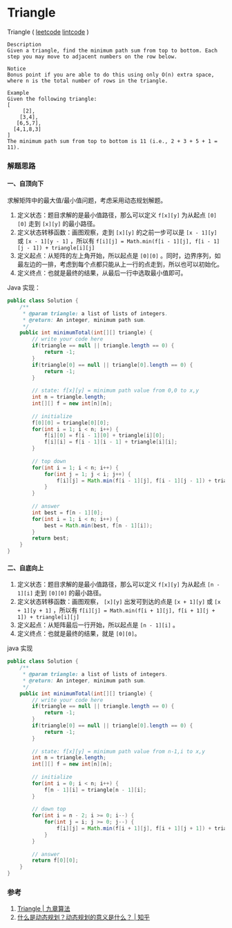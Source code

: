 # Triangle

Triangle ( [leetcode]()  [lintcode](http://www.lintcode.com/en/problem/triangle/) )

```
Description
Given a triangle, find the minimum path sum from top to bottom. Each step you may move to adjacent numbers on the row below.

Notice
Bonus point if you are able to do this using only O(n) extra space, where n is the total number of rows in the triangle.

Example
Given the following triangle:
[
     [2],
    [3,4],
   [6,5,7],
  [4,1,8,3]
]
The minimum path sum from top to bottom is 11 (i.e., 2 + 3 + 5 + 1 = 11).
```



### 解题思路

#### 一、自顶向下

求解矩阵中的最大值/最小值问题，考虑采用动态规划解题。

1. 定义状态：题目求解的是最小值路径，那么可以定义 `f[x][y]` 为从起点 `[0][0]` 走到 `[x][y]` 的最小路径。
2. 定义状态转移函数：画图观察，走到 `[x][y]` 的之前一步可以是 `[x - 1][y]` 或 `[x - 1][y - 1]` ，所以有 `f[i][j] = Math.min(f[i - 1][j], f[i - 1][j - 1]) + triangle[i][j]` 
3. 定义起点：从矩阵的左上角开始，所以起点是 `[0][0]` 。同时，边界序列，如最左边的一排，考虑到每个点都只能从上一行的点走到，所以也可以初始化。
4. 定义终点：也就是最终的结果，从最后一行中选取最小值即可。

Java 实现：

```java
public class Solution {
    /**
     * @param triangle: a list of lists of integers.
     * @return: An integer, minimum path sum.
     */
    public int minimumTotal(int[][] triangle) {
        // write your code here
        if(triangle == null || triangle.length == 0) {
            return -1;
        }
        if(triangle[0] == null || triangle[0].length == 0) {
            return -1;
        }
        
        // state: f[x][y] = minimum path value from 0,0 to x,y
        int n = triangle.length;
        int[][] f = new int[n][n];
        
        // initialize
        f[0][0] = triangle[0][0];
        for(int i = 1; i < n; i++) {
            f[i][0] = f[i - 1][0] + triangle[i][0];
            f[i][i] = f[i - 1][i - 1] + triangle[i][i];
        }
        
        // top down
        for(int i = 1; i < n; i++) {
            for(int j = 1; j < i; j++) {
                f[i][j] = Math.min(f[i - 1][j], f[i - 1][j - 1]) + triangle[i][j];
            }
        }
        
        // answer
        int best = f[n - 1][0];
        for(int i = 1; i < n; i++) {
            best = Math.min(best, f[n - 1][i]);
        }
        return best;
    }
}
```



#### 二、自底向上

1. 定义状态：题目求解的是最小值路径，那么可以定义 `f[x][y]` 为从起点 `[n - 1][i]` 走到 `[0][0]` 的最小路径。
2. 定义状态转移函数：画图观察， `[x][y]` 出发可到达的点是 `[x + 1][y]` 或 `[x + 1][y + 1]` ，所以有 `f[i][j] = Math.min(f[i + 1][j], f[i + 1][j + 1]) + triangle[i][j]` 
3. 定义起点：从矩阵最后一行开始，所以起点是 `[n - 1][i]` 。
4. 定义终点：也就是最终的结果，就是 `[0][0]`。



java 实现

```java
public class Solution {
    /**
     * @param triangle: a list of lists of integers.
     * @return: An integer, minimum path sum.
     */
    public int minimumTotal(int[][] triangle) {
        // write your code here
        if(triangle == null || triangle.length == 0) {
            return -1;
        }
        if(triangle[0] == null || triangle[0].length == 0) {
            return -1;
        }
        
        // state: f[x][y] = minimum path value from n-1,i to x,y
        int n = triangle.length;
        int[][] f = new int[n][n];
        
        // initialize
        for(int i = 0; i < n; i++) {
            f[n - 1][i] = triangle[n - 1][i];
        }
        
        // down top 
        for(int i = n - 2; i >= 0; i--) {
            for(int j = i; j >= 0; j--) {
                f[i][j] = Math.min(f[i + 1][j], f[i + 1][j + 1]) + triangle[i][j];
            }
        }
        
        // answer
        return f[0][0];
    }
}
```



### 参考

1. [Triangle | 九章算法](http://www.jiuzhang.com/solutions/triangle/)
2. [什么是动态规划？动态规划的意义是什么？ | 知乎](https://www.zhihu.com/question/23995189)

